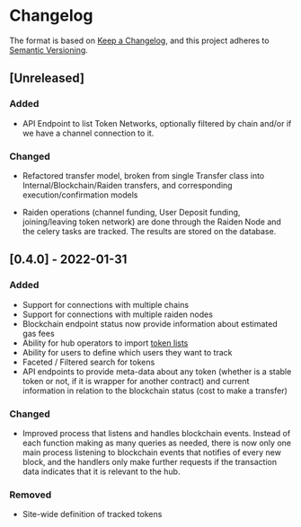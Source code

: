 # Changelog

The format is based on [Keep a Changelog](https://keepachangelog.com/en/1.0.0/),
and this project adheres to [Semantic Versioning](https://semver.org/spec/v2.0.0.html).

## [Unreleased]

### Added
 - API Endpoint to list Token Networks, optionally filtered by chain
   and/or if we have a channel connection to it.


### Changed

 - Refactored transfer model, broken from single Transfer class into
   Internal/Blockchain/Raiden transfers, and corresponding
   execution/confirmation models

 - Raiden operations (channel funding, User Deposit funding,
   joining/leaving token network) are done through the Raiden Node and
   the celery tasks are tracked. The results are stored on the
   database.


## [0.4.0] - 2022-01-31

### Added

 - Support for connections with multiple chains
 - Support for connections with multiple raiden nodes
 - Blockchain endpoint status now provide information about estimated gas fees
 - Ability for hub operators to import [token lists](https://tokenlists.org)
 - Ability for users to define which users they want to track
 - Faceted / Filtered search for tokens
 - API endpoints to provide meta-data about any token (whether
   is a stable token or not, if it is wrapper for another contract)
   and current information in relation to the blockchain status (cost to make a transfer)

### Changed
 - Improved process that listens and handles blockchain events.
   Instead of each function making as many queries as needed, there is
   now only one main process listening to blockchain events that
   notifies of every new block, and the handlers only make further
   requests if the transaction data indicates that it is relevant to
   the hub.

### Removed
 - Site-wide definition of tracked tokens
